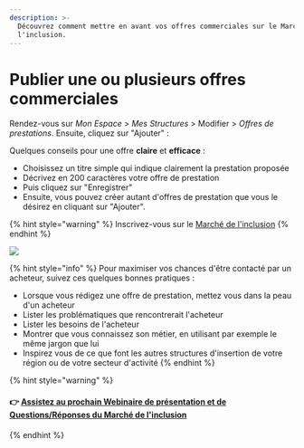 ```yaml
---
description: >-
  Découvrez comment mettre en avant vos offres commerciales sur le Marché de
  l'inclusion.
---
```


# Publier une ou plusieurs offres commerciales

Rendez-vous sur _Mon Espace_ &gt; _Mes Structures_ &gt; Modifier &gt; _Offres de prestations_. Ensuite, cliquez sur "Ajouter" : 

Quelques conseils pour une offre **claire** et **efficace** :

* Choisissez un titre simple qui indique clairement la prestation proposée
* Décrivez en 200 caractères votre offre de prestation
* Puis cliquez sur "Enregistrer"
* Ensuite, vous pouvez créer autant d'offres de prestation que vous le désirez en cliquant sur "Ajouter".

{% hint style="warning" %}
Inscrivez-vous sur le [Marché de l'inclusion](https://lemarche.inclusion.beta.gouv.fr/fr/inscription)
{% endhint %}

![](../../.gitbook/assets/image%20%28116%29.png)

{% hint style="info" %}
Pour maximiser vos chances d'être contacté par un acheteur, suivez ces quelques bonnes pratiques :

* Lorsque vous rédigez une offre de prestation, mettez vous dans la peau d'un acheteur
* Lister les problématiques que rencontrerait l'acheteur
* Lister les besoins de l'acheteur
* Montrer que vous connaissez son métier, en utilisant par exemple le même jargon que lui
* Inspirez vous de ce que font les autres structures d'insertion de votre région ou de votre secteur d'activité
{% endhint %}

{% hint style="warning" %}
#### **👉** [Assistez au prochain Webinaire de présentation et de Questions/Réponses du Marché de l'inclusion](../../rendez-vous-webinaires/le-marche-de-linclusion.md#assistez-au-prochain-webinaire-de-presentation-de-loutil)
{% endhint %}

